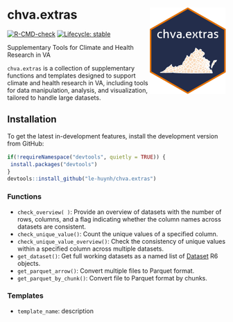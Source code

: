 
<!-- README.md is generated from README.Rmd. Please edit that file -->

# chva.extras <img src="man/figures/logo.png" width = "175" height = "200" align="right" />

<!-- badges: start -->

[![R-CMD-check](https://github.com/le-huynh/chva.extras/actions/workflows/R-CMD-check.yaml/badge.svg)](https://github.com/le-huynh/chva.extras/actions/workflows/R-CMD-check.yaml)
[![Lifecycle:
stable](https://img.shields.io/badge/lifecycle-stable-brightgreen.svg)](https://lifecycle.r-lib.org/articles/stages.html#stable)
<!-- badges: end -->

Supplementary Tools for Climate and Health Research in VA

`chva.extras` is a collection of supplementary functions and templates
designed to support climate and health research in VA, including tools
for data manipulation, analysis, and visualization, tailored to handle
large datasets.

## Installation

To get the latest in-development features, install the development
version from GitHub:

``` r
if(!requireNamespace("devtools", quietly = TRUE)) {
 install.packages("devtools")
}
devtools::install_github("le-huynh/chva.extras")
```

### Functions

- `check_overview( )`: Provide an overview of datasets with the number
  of rows, columns, and a flag indicating whether the column names
  across datasets are consistent.
- `check_unique_value()`: Count the unique values of a specified column.
- `check_unique_value_overview()`: Check the consistency of unique
  values within a specified column across multiple datasets.
- `get_dataset()`: Get full working datasets as a named list of
  [Dataset](https://arrow.apache.org/docs/r/reference/Dataset.html) R6
  objects.
- `get_parquet_arrow()`: Convert multiple files to Parquet format.
- `get_parquet_by_chunk()`: Convert file to Parquet format by chunks.

### Templates

- `template_name`: description
